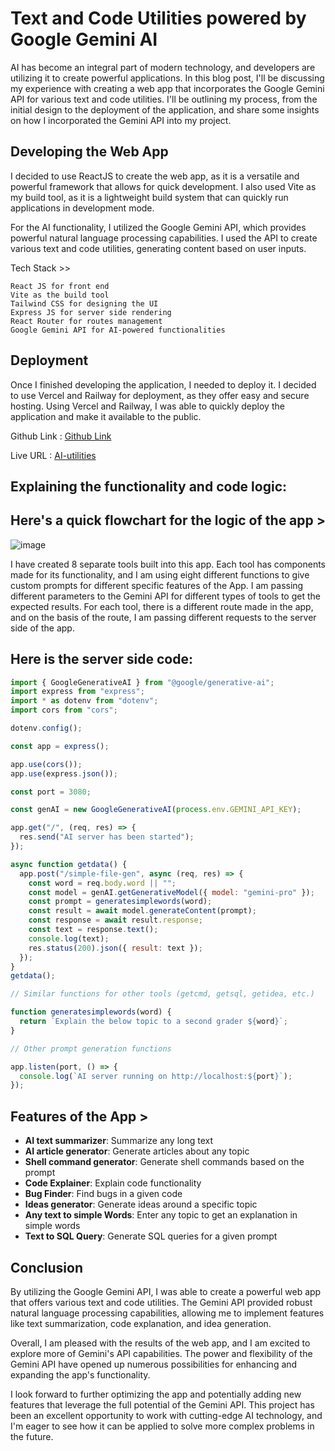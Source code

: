 # Text and Code Utilities powered by Google Gemini AI

AI has become an integral part of modern technology, and developers are utilizing it to create powerful applications. In this blog post, I'll be discussing my experience with creating a web app that incorporates the Google Gemini API for various text and code utilities. I'll be outlining my process, from the initial design to the deployment of the application, and share some insights on how I incorporated the Gemini API into my project.

## Developing the Web App

I decided to use ReactJS to create the web app, as it is a versatile and powerful framework that allows for quick development. I also used Vite as my build tool, as it is a lightweight build system that can quickly run applications in development mode.

For the AI functionality, I utilized the Google Gemini API, which provides powerful natural language processing capabilities. I used the API to create various text and code utilities, generating content based on user inputs.

Tech Stack >>

```
React JS for front end
Vite as the build tool
Tailwind CSS for designing the UI
Express JS for server side rendering
React Router for routes management
Google Gemini API for AI-powered functionalities
```

## Deployment

Once I finished developing the application, I needed to deploy it. I decided to use Vercel and Railway for deployment, as they offer easy and secure hosting. Using Vercel and Railway, I was able to quickly deploy the application and make it available to the public.

Github Link : [Github Link](https://github.com/ayazmirza54/text-code-util.aiprod)

Live URL : [AI-utilities](https://ai-utilities.in/)

## Explaining the functionality and code logic:

## Here's a quick flowchart for the logic of the app >

![image](https://github.com/user-attachments/assets/fd3c6fdd-d0d3-4cf7-b756-214e1fb6374d)

I have created 8 separate tools built into this app. Each tool has components made for its functionality, and I am using eight different functions to give custom prompts for different specific features of the App. I am passing different parameters to the Gemini API for different types of tools to get the expected results. For each tool, there is a different route made in the app, and on the basis of the route, I am passing different requests to the server side of the app.

## Here is the server side code:

```javascript
import { GoogleGenerativeAI } from "@google/generative-ai";
import express from "express";
import * as dotenv from "dotenv";
import cors from "cors";

dotenv.config();

const app = express();

app.use(cors());
app.use(express.json());

const port = 3080;

const genAI = new GoogleGenerativeAI(process.env.GEMINI_API_KEY);

app.get("/", (req, res) => {
  res.send("AI server has been started");
});

async function getdata() {
  app.post("/simple-file-gen", async (req, res) => {
    const word = req.body.word || "";
    const model = genAI.getGenerativeModel({ model: "gemini-pro" });
    const prompt = generatesimplewords(word);
    const result = await model.generateContent(prompt);
    const response = await result.response;
    const text = response.text();
    console.log(text);
    res.status(200).json({ result: text });
  });
}
getdata();

// Similar functions for other tools (getcmd, getsql, getidea, etc.)

function generatesimplewords(word) {
  return `Explain the below topic to a second grader ${word}`;
}

// Other prompt generation functions

app.listen(port, () => {
  console.log(`AI server running on http://localhost:${port}`);
});
```

## Features of the App >

- **AI text summarizer**: Summarize any long text
- **AI article generator**: Generate articles about any topic
- **Shell command generator**: Generate shell commands based on the prompt
- **Code Explainer**: Explain code functionality
- **Bug Finder**: Find bugs in a given code
- **Ideas generator**: Generate ideas around a specific topic
- **Any text to simple Words**: Enter any topic to get an explanation in simple words
- **Text to SQL Query**: Generate SQL queries for a given prompt

## Conclusion

By utilizing the Google Gemini API, I was able to create a powerful web app that offers various text and code utilities. The Gemini API provided robust natural language processing capabilities, allowing me to implement features like text summarization, code explanation, and idea generation.

Overall, I am pleased with the results of the web app, and I am excited to explore more of Gemini's API capabilities. The power and flexibility of the Gemini API have opened up numerous possibilities for enhancing and expanding the app's functionality.

I look forward to further optimizing the app and potentially adding new features that leverage the full potential of the Gemini API. This project has been an excellent opportunity to work with cutting-edge AI technology, and I'm eager to see how it can be applied to solve more complex problems in the future.




